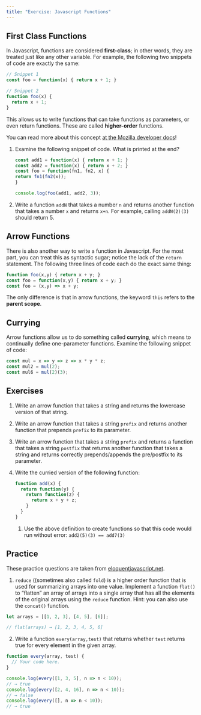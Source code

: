 ```yaml
---
title: "Exercise: Javascript Functions" 
--- 
```


## First Class Functions

In Javascript, functions are considered **first-class**; in other words, they are treated just like any other variable. For example, the following two snippets of code are exactly the same:

```js
// Snippet 1
const foo = function(x) { return x + 1; }

// Snippet 2
function foo(x) {
  return x + 1;
}
```

This allows us to write functions that can take functions as parameters, or even return functions. These are called **higher-order** functions.

You can read more about this concept [at the Mozilla developer docs](https://developer.mozilla.org/en-US/docs/Glossary/First-class_Function)!

1. Examine the following snippet of code. What is printed at the end?

    ```js
    const add1 = function(x) { return x + 1; }
    const add2 = function(x) { return x + 2; }
    const foo = function(fn1, fn2, x) {
    return fn1(fn2(x));
    }

    console.log(foo(add1, add2, 3));
    ```

2. Write a function `addN` that takes a number `n` and returns another function that takes a number `x` and returns `x+n`. For example, calling `addN(2)(3)` should return 5.

## Arrow Functions

There is also another way to write a function in Javascript. For the most part, you can treat this as syntactic sugar; notice the lack of the `return` statement. The following three lines of code each do the exact same thing:

```js
function foo(x,y) { return x + y; }
const foo = function(x,y) { return x + y; }
const foo = (x,y) => x + y;
```

The only difference is that in arrow functions, the keyword `this` refers to the **parent scope**.

## Currying

Arrow functions allow us to do something called **currying**, which means to continually define one-parameter functions. Examine the following snippet of code:

```js
const mul = x => y => z => x * y * z;
const mul2 = mul(2);
const mul6 = mul(2)(3);
```

## Exercises

1. Write an arrow function that takes a string and returns the lowercase version of that string.
2. Write an arrow function that takes a string `prefix` and returns another function that prepends `prefix` to its parameter.
3. Write an arrow function that takes a string `prefix` and returns a function that takes a string `postfix` that returns another function that takes a string and returns correctly prepends/appends the pre/postfix to its parameter.
4. Write the curried version of the following function:

   ```js
   function add(x) {
     return function(y) {
       return function(z) {
         return x + y + z;
       }
     }
   }
   ```

     1. Use the above definition to create functions so that this code would run without error: `add2(5)(3) == add7(3)`

## Practice

These practice questions are taken from [eloquentjavascript.net](https://eloquentjavascript.net/05_higher_order.html).

1. `reduce` ((sometimes also called `fold`) is a higher order function that is used for summarizing arrays into one value. Implement a function `flat()` to “flatten” an array of arrays into a single array that has all the elements of the original arrays using the `reduce` function. Hint: you can also use the `concat()` function.

```js
let arrays = [[1, 2, 3], [4, 5], [6]];

// flat(arrays) → [1, 2, 3, 4, 5, 6]
```

2. Write a function `every(array,test)` that returns whether `test` returns true for every element in the given array.

```js
function every(array, test) {
  // Your code here.
}

console.log(every([1, 3, 5], n => n < 10));
// → true
console.log(every([2, 4, 16], n => n < 10));
// → false
console.log(every([], n => n < 10));
// → true
```